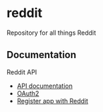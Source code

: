 # reddit
Repository for all things Reddit

## Documentation
Reddit API
- [API documentation](https://www.reddit.com/dev/api)
- [OAuth2](https://github.com/reddit-archive/reddit/wiki/OAuth2)
- [Register app with Reddit](https://www.reddit.com/prefs/apps)